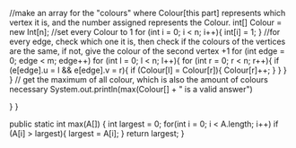 //make an array for the "colours" where Colour[this part] represents which vertex it is, and the number assigned represents the Colour.
int[] Colour = new Int[n];
//set every Colour to 1
for (int i = 0; i < n; i++){
int[i] = 1;
}
//for every edge, check which one it is, then check if the colours of the vertices are the same, if not, give the colour of the second vertex +1 
for (int edge = 0; edge < m; edge++)
for (int l = 0; l < n; l++){
for (int r = 0; r < n; r++){
if (e[edge].u = l && e[edge].v = r){
if (Colour[l] = Colour[r]){
	Colour[r]++;
}
}
}
}
// get the maximum of all colour, which is also the amount of colours necessary
System.out.println(max(Colour[] + " is a valid answer")
	
}
}

public static int max(A[]) {
int largest = 0;
for(int i = 0; i < A.length; i++)
if (A[i] > largest){
largest = A[i];
    }
return largest;
}
